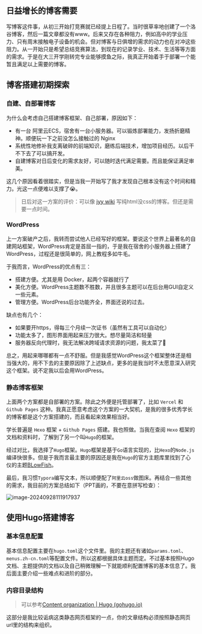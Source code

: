 ## 日益增长的博客需要

写博客这件事，从初三开始打竞赛就已经提上日程了。当时很草率地创建了一个洛谷博客，然后一篇文章都没有www。后来又存在各种阻力，例如高中的学业压力、只有周末接触电子设备的机会。但对博客与日俱增的需求的动力也在对冲这些阻力。从一开始只是希望总结竞赛算法，到现在的记录学业、技术、生活等等方面的需求。于是在大三开学刚转完专业能够摸鱼之际，我真正开始着手于部署一个能暂且满足以上需要的博客。

## 博客搭建初期探索

### 自建、自部署博客

为什么会考虑自己搭建博客框架、自己部署，原因如下：

- 有一台 阿里云ECS，宿舍有一台小服务器。可以锻炼部署能力，发扬折磨精神。顺便玩一下之前没怎么接触过的 Nginx
- 系统性地修补我支离破碎的前端知识，磨练后端技术，增加项目经历。以后干不下去了可以搞开发。
- 自建博客对日后变化的需求友好，可以随时迭代满足需要。而且能保证满足审美。

这几个原因看着很踏实，但是当我一开始写了我才发现自己根本没有这个时间和精力。光这一点便难以支撑了😭。

> 日后对这一方案的评价：可以像 [jyy wiki](jyywiki.cn) 写纯html没css的博客。但还是需要一点时间。

### WordPress

上一方案破产之后，我转而尝试他人已经写好的框架。要说这个世界上最著名的自建网站框架，WordPress肯定是首屈一指的，于是我在宿舍的小服务器上搭建了WordPress，过程还是很简单的，网上教程多如牛毛。

于我而言，WordPress的优点有三：

- 搭建方便。尤其是用 Docker，起两个容器就行了
- 美化方便。WordPress主题数不胜数，并且很多主题可以在后台用GUI自定义一些元素。
- 管理方便。WordPress后台功能齐全，界面还说的过去。

缺点也有几个：

- 如果要开https，得每三个月续一次证书（虽然有工具可以自动化）
- 功能太多了，图形界面用起来压力很大。想尽量简洁和轻量
- 服务器反向代理时，我无法解决跨域请求资源的问题，我太菜了🤡

总之，用起来哪哪都有一点不舒服。但是我感觉WordPress这个框架整体还是相当强大的，用不下去的主要原因除了上述缺点，更多的是我当时不太愿意深入研究这个框架。说不定我以后会用WordPress。

### 静态博客框架

上面两个方案都是自部署的方案。除此之外便是托管部署了，比如 `Vercel` 和 `Github Pages` 这种。我真正愿意考虑这个方案的一大契机，是我的很多优秀学长的博客都是这个方案搭建的，而且看起来效果相当好。

学长普遍是 `Hexo` 框架 + `Github Pages` 搭建。我也照做。当我在查阅 `Hexo` 框架的文档和资料时，了解到了另一个叫`Hugo`的框架。

经过对比，我选择了`Hugo`框架。`Hugo`框架是基于`Go`语言实现的，比`Hexo`的`Node.js`编译快很多。但是于我而言最主要的原因还是我在`Hugo`的官方主题库里找到了心仪的主题[BLowFish](https://github.com/nunocoracao/blowfish)。

最后，我习惯`Typora`编写文本，所以顺便配了`阿里云oss`做图床。再结合一些其他的需求，我目前的方案总结如下（PPT画的，不要在意拼写检查）：

![image-20240928111917937](https://runzblog.oss-cn-hangzhou.aliyuncs.com/postimg/202409281119985.png)

## 使用Hugo搭建博客

### 基本信息配置

基本信息配置主要在`hugo.toml`这个文件里。我的主题还有诸如`params.toml`、`menus.zh-cn.toml`等配置文件。所以这都根据具体主题而定。不过基本按照Hugo文档、主题提供的文档以及自己稍微理解一下就能顺利配置博客的基本信息了。我后面主要介绍一些难点和进阶的部分。

### 内容目录结构

> 可以参考[Content organization | Hugo (gohugo.io)](https://gohugo.io/content-management/organization/)

这部分是我比较诟病这类静态网页框架的一点，你的文章结构必须按照静态网页url里的结构来组织。